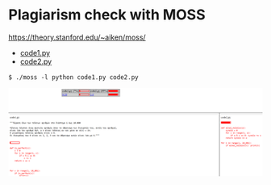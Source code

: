 # Plagiarism check with MOSS


https://theory.stanford.edu/~aiken/moss/

* [code1.py](./code1.py)
* [code2.py](./code2.py)


```
$ ./moss -l python code1.py code2.py
```

![Αποτέλεσμα ελέγχου](https://github.com/chgogos/PLHPRO_HLE65/blob/gh-pages/plagiarism/moss-output.png)